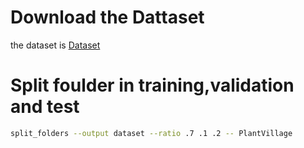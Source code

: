 # Download the Dattaset
the dataset is [Dataset](https://www.kaggle.com/datasets/arjuntejaswi/plant-village)

# Split foulder in training,validation and test
```bash
split_folders --output dataset --ratio .7 .1 .2 -- PlantVillage
```

